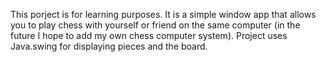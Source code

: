 This porject is for learning purposes. It is a simple window app that allows you to play chess with yourself or friend on the same computer (in the future I hope to add my own chess computer system).
Project uses Java.swing for displaying pieces and the board. 

